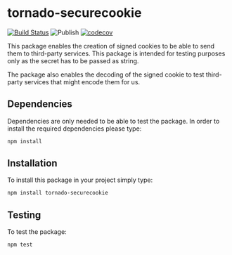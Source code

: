 # tornado-securecookie

[![Build Status](https://travis-ci.org/gguridi/tornado-securecookie.svg?branch=master)](https://travis-ci.org/gguridi/tornado-securecookie)
![Publish](https://github.com/gguridi/tornado-securecookie/workflows/Publish/badge.svg)
[![codecov](https://codecov.io/gh/gguridi/tornado-securecookie/branch/master/graph/badge.svg)](https://codecov.io/gh/gguridi/tornado-securecookie)

This package enables the creation of signed cookies to be able to send them
to third-party services. This package is intended for testing purposes only as
the secret has to be passed as string.

The package also enables the decoding of the signed cookie to test third-party
services that might encode them for us.

## Dependencies

Dependencies are only needed to be able to test the package. In order to install
the required dependencies please type:

```bash
npm install
```

## Installation

To install this package in your project simply type:

```bash
npm install tornado-securecookie
```

## Testing

To test the package:

```bash
npm test
```
